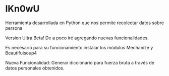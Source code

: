 IKn0wU
======
Herramienta desarrollada en Python que nos permite recolectar datos sobre persona

Version Ultra Beta! De a poco iré agregando nuevas funcionalidades.

Es necesario para su funcionamiento instalar los módulos Mechanize y Beautifulsoup4

Nueva Funcionalidad: Generar diccionario para fuerza bruta a través de datos personales obtenidos.
